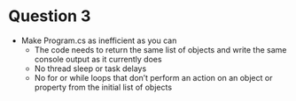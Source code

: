 # Question 3
* Make Program.cs as inefficient as you can
  * The code needs to return the same list of objects and write the same console output as it currently does
  * No thread sleep or task delays
  * No for or while loops that don’t perform an action on an object or property from the initial list of objects
